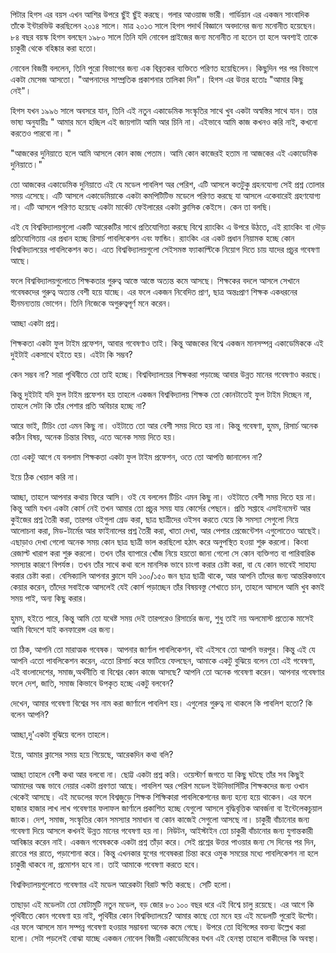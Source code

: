 পিটার হিগস এর বয়স এখন আশির উপরে ছুঁই ছুঁই করছে। গলার আওয়াজ ভারী। গার্ডিয়ান এর একজন সাংবাদিক তাঁকে ইন্টারভিউ করছিলেন ২০১৪ সালে। মাত্র ২০১৩ সালে হিগস পদার্থ বিজ্ঞানে অবদানের জন্য মনোনীত হয়েছেন। ৮৪ বছর বয়স্ক হিগস বলছেন ১৯৮০ সালে তিনি যদি নোবেল প্রাইজের জন্য মনোনীত না হতেন তা হলে অবশ্যই তাকে চাকুরী থেকে বহিষ্কার করা হতো। 

নোবেল বিজয়ী বললেন, তিনি পুরো বিভাগের জন্য এক বিব্রতকর ব্যক্তিতে পরিণত হয়েছিলেন।  কিছুদিন পর পর বিভাগে একটা মেসেজ আসতো। "আপনাদের সাম্প্রতিক প্রকাশনার তালিকা দিন"। হিগস এর উত্তর হতোঃ "আমার কিছু নেই"। 

হিগস যখন ১৯৯৬ সালে অবসরে যান, তিনি এই নতুন একাডেমিক সংস্কৃতির সাথে খুব একটা অস্বস্তির সাথে যান।  তার ভাষ্য অনুযায়ীঃ " আমার মনে হচ্ছিল এই জায়গাটা আমি আর চিনি না। এইভাবে আমি কাজ কখনও করি নাই, কখনো করতেও পারবো না। " 

"আজকের দুনিয়াতে হলে আমি আসলে কোন কাজ পেতাম। আমি কোন কাজেরই হতাম না আজকের এই একাডেমিক দুনিয়াতে।" 

তো আজকের একাডেমিক দুনিয়াতে এই যে মডেল পাবলিশ অর পেরিশ, এটি আসলে কতটুকু গ্রহনযোগ্য সেই প্রশ্ন তোলার সময় এসেছে।  এটি আসলে একাডেমিয়াকে একটা কমপিটিটিভ মডেলে পরিণত করছে যা আসলে একেবারেই গ্রহণযোগ্য না। এটি আসলে পরিণত হয়েছে একটা মার্কেট ফেইলারের একটা ক্লাসিক কেইসে। কেন তা বলছি। 

এই যে বিশ্ববিদ্যালয়গুলো একটি আরেকটির সাথে প্রতিযোগিতা করছে বিশ্বে র‍্যাংকিং এ উপরে উঠতে, এই র‍্যাংকিং বা দৌড় প্রতিযোগিতায় এর প্রধান হচ্ছে রিসার্চ পাবলিকেশন এবং ফান্ডিং।  র‍্যাংকিং এর একট প্রধান নিয়ামক হচ্ছে কোন বিশ্ববিদ্যালয়ের পাবলিকেশন কত। এতে বিশ্ববিদ্যালয়গুলো সেইসমস্ত ফ্যাকাল্টিকে নিয়োগ দিতে চায় যাদের প্রচুর গবেষণা আছে। 

ফলে বিশ্ববিদ্যালয়গুলোতে শিক্ষকতার গুরুত্ব আস্তে আস্তে অত্যন্ত কমে আসছে। শিক্ষকের বদলে আসলে সেখানে গবেষকদের গুরুত্ব অত্যন্ত বেশী হয়ে যাচ্ছে। এর ফলে একজন নিবেদিত প্রাণ, ছাত্র অন্তঃপ্রাণ শিক্ষক একধরনের হীনমন্যতায় ভোগেন। তিনি নিজেকে অগুরুত্বপূর্ণ মনে করেন। 


আচ্ছা একটা প্রশ্ন। 

শিক্ষকতা একটা ফুল টাইম প্রফেশন, আবার গবেষণাও তাই।  কিন্তু আজকের বিশ্বে একজন মানসম্পন্ন একাডেমিককে এই দুইটাই একসাথে হইতে হয়। এইটা কি সম্ভব? 

কেন সম্ভব না? সারা পৃথিবীতে তো তাই হচ্ছে। বিশ্ববিদ্যালয়ের শিক্ষকরা পড়াচ্ছে আবার উন্নত মানের গবেষণাও করছে। 

কিন্তু দুইটাই যদি ফুল টাইম প্রফেশন হয় তাহলে একজন বিশ্ববিদ্যালয় শিক্ষক তো কোনটাতেই ফুল টাইম দিচ্ছেন না, তাহলে সেটা কি তাঁর পেশার প্রতি অবিচার হচ্ছে না? 

আরে ভাই, টিচিং তো এমন কিছু না। ওইটাতে তো আর বেশী সময় দিতে হয় না। কিন্তু গবেষণা, হুমম, রিসার্চ অনেক কঠিন বিষয়, অনেক চিন্তার বিষয়, এতে অনেক সময় দিতে হয়। 

তো একটু আগে যে বললাম শিক্ষকতা একটা ফুল টাইম প্রফেশন, ওতে তো আপত্তি জানালেন না? 

ইয়ে ঠিক খেয়াল করি না। 

আচ্ছা, তাহলে আপনার কথায় ফিরে আসি। ওই যে বললেন টিচিং এমন কিছু না। ওইটাতে বেশী সময় দিতে হয় না। কিন্তু আমি যখন একটা কোর্স নেই তখন আমার তো প্রচুর সময় যায় 
কোর্সের পেছনে।  প্রতি সপ্তাহে এসাইনমেন্ট আর কুইজের প্রশ্ন তৈরী করা, তারপর ওইগুলা গ্রেড করা, ছাত্র ছাত্রীদের ওইসব করতে যেয়ে কি সমস্যা সেগুলো নিয়ে আলোচনা করা, মিড-টার্মের  আর 
ফাইনালের প্রশ্ন তৈরী করা, খাতা দেখা, আর  পেপার প্রেজেন্টেশন এগুলোতেও আছেই। এছাড়াও দেখা গেলো অনেক সময় কোন ছাত্র ছাত্রী ভাল করছিলো হঠাৎ করে অনুপস্থিত হওয়া শুরু করলো। 
কিংবা রেজাল্ট খারাপ করা শুরু করলো। তখন তাঁর ব্যাপারে খোঁজ নিয়ে হয়তো জানা গেলো সে কোন ব্যক্তিগত বা পারিবারিক সমস্যার কারণে বিপর্যস্ত। তখন তাঁর সাথে কথা বলে মানসিক ভাবে 
চাংগা করার চেষ্টা করা, বা যে কোন ভাবেই সাহায্য করার চেষ্টা করা। বেসিক্যালি আপনার ক্লাসে যদি ১০০/১৫০ জন ছাত্র ছাত্রী থাকে, আর আপনি তাঁদের জন্য আন্তরিকভাবে কেয়ার করেন,
তাঁদের সবাইকে আসলেই যেই কোর্স পড়াচ্ছেন তাঁর বিষয়বস্তু শেখাতে চান, তাহলে আসলে আমি খুব কমই সময় পাই, অন্য কিছু করার। 


হুমম, হইতে পারে, কিন্তু আমি তো যথেষ্ট সময় দেই তারপরেও রিসার্চের জন্য, শুধু তাই নয় অলমোস্ট প্রত্যেক মাসেই আমি বিদেশে যাই কনফারেন্স এর জন্য। 

তা ঠিক, আপনি তো মারাত্মক গবেষক। আপনার জার্ণাল পাবলিকেশন, বই  এইসবে তো আপনি ভরপুর। কিন্তু এই যে আপনি এতো পাবলিকেশন করেন, এতো রিসার্চ করে 
ফাটিয়ে ফেলছেন, আমাকে একটু বুঝিয়ে বলেন তো  এই গবেষণা, এই বাংলাদেশের, সমাজ,অর্থনীতি বা বিশ্বের কোন কাজে আসছে?  আপনি তো অনেক গবেষণা করেন। 
আপনার গবেষণার ফলে দেশ, জাতি, সমাজ কিভাবে উপকৃত হচ্ছে একটু বলবেন? 

দেখেন, আমার গবেষণা বিশ্বের সব নাম করা জার্ণালে পাবলিশ হয়। এগুলোর গুরুত্ব না থাকলে কি পাবলিশ হতো? কি বলেন আপনি? 

আচ্ছা,দু'একটা বুঝিয়ে বলেন তাহলে। 

ইয়ে, আমার ক্লাসের সময় হয়ে গিয়েছে, আরেকদিন  কথা বলি? 

আচ্ছা তাহলে বেশী কথা আর বলবো না। ছোট্ট একটা প্রশ্ন করি। ওয়েস্টার্ণ জগতে যা কিছু ঘটছে তাঁর সব কিছুই আমাদের অন্ধ ভাবে নেয়ার একটা প্রবণতা আছে। 
পাবলিশ অর পেরিশ মডেল ইউনিভার্সিটির শিক্ষকদের জন্য ওখান থেকেই আসছে।  এই মডেলের ফলে বিশ্বজুড়ে শিক্ষক শিক্ষিকারা পাবলিকেশনের জন্য হন্যে হয়ে থাকেন। 
এর ফলে হাজার হাজার লাখ লাখ গবেষণার ফলাফল জার্ণালে প্রকাশিত হচ্ছে যেগুলো আসলে বুদ্ধিবৃত্তিক আবর্জনা  বা ইন্টেলেকচুয়াল জাংক। দেশ, সমাজ, সংস্কৃতির কোন
সমস্যার সমাধান বা কোন কাজেই সেগুলো আসছে না। চাকুরী বাঁচানোর জন্য  গবেষণা দিয়ে আসলে কখনই উন্নত মানের গবেষণা হয় না। নিউটন, আইস্টাইন তো চাকুরী বাঁচানোর জন্য যুগান্তকারী আবিষ্কার করেন নাই। একজন গবেষককে একটা প্রশ্ন তাঁড়া করে। সেই প্রশ্নের উত্তর পাওয়ার জন্য সে দিনের পর দিন, রাতের পর রাতে, পড়াশোনা করে। কিন্তু এখনকার যুগের গবেষকরা চিন্তা করে ওমুক সময়ের মধ্যে পাবলিকেশন না হলে চাকুরী থাকবে না, প্রমোশন হবে না। তাই আমাকে গবেষণা করতে হবে। 

বিশ্ববিদ্যালয়গুলোতে গবেষণার এই মডেল আরেকটা বিরাট ক্ষতি করছে। সেটি হলো।  

তাছাড়া এই মডেলটা তো মোটামুটি নতুন মডেল, বড় জোর ৮০ ১০০ বছর ধরে এই বিশ্বে চালু রয়েছে। এর আগে কি পৃথিবীতে কোন গবেষণা হয় নাই, পৃথিবীর কোন বিশ্ববিদ্যালয়ে? 
আমার কাছে তো মনে হয় এই মডেলটি পুরোই উল্টো। এর ফলে আসলে মান সম্পন্ন গবেষণা হওয়ার সম্ভাবনা অনেক কমে গেছে। উপরে তো হিগিন্সের বক্তব্য উল্লেখ করা হলো। সেটা পড়লেই বোঝা যাচ্ছে একজন নোবেল বিজয়ী একাডেমিকের যখন এই হেনস্থা তাহলে বাকীদের কি অবস্থা। 
 




 
  
